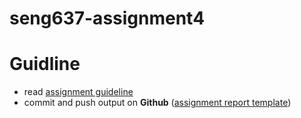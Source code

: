 # seng637-assignment4

# Guidline

- read [assignment guideline](assignment4.md)
- commit and push output on **Github** ([assignment report template](./Assignment4-Report.md))
